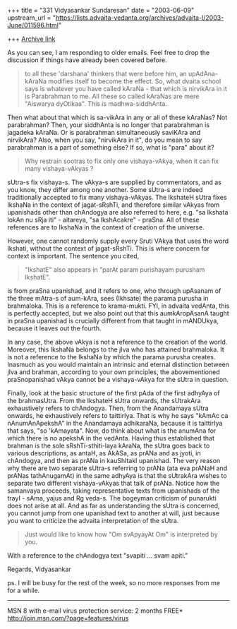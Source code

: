 +++
title = "331 Vidyasankar Sundaresan"
date = "2003-06-09"
upstream_url = "https://lists.advaita-vedanta.org/archives/advaita-l/2003-June/011596.html"

+++
[Archive link](https://lists.advaita-vedanta.org/archives/advaita-l/2003-June/011596.html)


As you can see, I am responding to older emails. Feel free to drop the 
discussion if things have already been covered before.

>to all these 'darshana' thinkers that were before him,  an upAdAna-kAraNa
>modifies itself to become the effect.   So,  what dvaita school says is
>whatever you have called kAraNa -  that which is nirvikAra in it is
>Parabrahman
>to me.   All these so called kAraNas are mere "Aiswarya dyOtikaa".
>This is madhwa-siddhAnta.

Then what about that which is sa-vikAra in any or all of these kAraNas? Not 
parabrahman? Then, your siddhAnta is no longer that parabrahman is jagadeka 
kAraNa. Or is parabrahman simultaneously saviKAra and nirvikAra? Also, when 
you say, "nirvikAra in it", do you mean to say parabrahman is a part of 
something else? If so, what is "para" about it?

>Why restrain sootras to fix only one vishaya-vAkya,  when it can fix many
>vishaya-vAkyas ?

sUtra-s fix vishaya-s. The vAkya-s are supplied by commentators, and as you 
know, they differ among one another. Some sUtra-s are indeed traditionally 
accepted to fix many vishaya-vAkyas. The IkshateH sUtra fixes IkshaNa in the 
context of jagat-sRshTi, and therefore similar vAkyas from upanishads other 
than chAndogya are also referred to here, e.g. "sa Ikshata lokAn nu sRja 
iti" - aitareya, "sa IkshAcakre" - praSna. All of these references are to 
IkshaNa in the context of creation of the universe.

However, one cannot randomly supply every Sruti VAkya that uses the word 
Ikshati, without the context of jagat-sRshTi. This is where concern for 
context is important. The sentence you cited,

>"IkshatE"  also appears in "parAt param purishayam purusham IkshatE".

is from praSna upanishad, and it refers to one, who through upAsanam of the 
three mAtra-s of aum-kAra, sees (Ikhsate) the parama purusha in brahmaloka. 
This is a reference to krama-mukti. FYI, in advaita vedAnta, this is 
perfectly accepted, but we also point out that this aumkAropAsanA taught in 
praSna upanishad is crucially different from that taught in mANDUkya, 
because it leaves out the fourth.

In any case, the above vAkya is not a reference to the creation of the 
world. Moreover, this IkshaNa belongs to the jIva who has attained 
brahmaloka. It is not a reference to the IkshaNa by which the parama purusha 
creates. Inasmuch as you would maintain an intrinsic and eternal distinction 
between jIva and brahman, according to your own principles, the 
abovementioned praSnopanishad vAkya cannot be a vishaya-vAkya for the sUtra 
in question.

Finally, look at the basic structure of the first pAda of the first adhyAya 
of the brahmasUtra. From the IkshateH sUtra onwards, the sUtrakAra 
exhaustively refers to chAndogya. Then, from the Anandamaya sUtra onwards, 
he exhaustively refers to taittirIya. That is why he says "kAmAc ca 
nAnumAnApekshA" in the Anandamaya adhikaraNa, because it is taittirIya that 
says, "so 'kAmayata". Now, do think about what is the anumAna for which 
there is no apekshA in the vedAnta. Having thus established that brahman is 
the sole sRshTi-sthiti-laya kAraNa, the sUtra goes back to various 
descriptions, as antaH, as AkASa, as prANa and as jyoti, in chAndogya, and 
then as prANa in kauShItakI upanishad. The very reason why there are two 
separate sUtra-s referring to prANa (ata eva prANaH and prANas tathAnugamAt) 
in the same adhyAya is that the sUtrakAra wishes to separate two different 
vishaya-vAkyas that talk of prANa. Notice how the samanvaya proceeds, taking 
representative texts from upanishads of the trayI - sAma, yajus and Rg 
veda-s. The bogeyman criticism of punarukti does not arise at all. And as 
far as understanding the sUtra is concerned, you cannot jump from one 
upanishad text to another at will, just because you want to criticize the 
advaita interpretation of the sUtra.

>Just would like to know how "Om svApyayAt Om"  is interpreted by you.

With a reference to the chAndogya text "svapiti ... svam apiti."

Regards,
Vidyasankar

ps. I will be busy for the rest of the week, so no more responses from me 
for a while.

_________________________________________________________________
MSN 8 with e-mail virus protection service: 2 months FREE*  
http://join.msn.com/?page=features/virus


